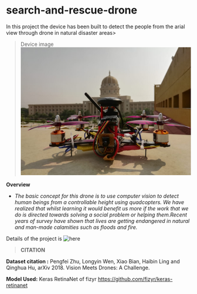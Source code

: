 # search-and-rescue-drone
In this project the device has been built to detect the people from the arial view through drone in natural disaster areas>

>Device image 
![](IMAGES/drone_image.jpg)


**Overview**

* *The basic concept for this drone is to use computer vision to detect human beings from a controllable height using quadcopters. We have realized that whilst learning it would benefit us more if the work that we do is directed towards solving a social problem or helping them.Recent years of survey have shown that lives are getting endangered in natural and man-made calamities such as floods and fire.* 

Details of the project is ![here]()

>**CITATION**

**Dataset citation :**
Pengfei Zhu, Longyin Wen, Xiao Bian, Haibin Ling and Qinghua Hu, arXiv 2018. Vision Meets Drones: A Challenge.

**Model Used:**
Keras RetinaNet of fizyr
https://github.com/fizyr/keras-retinanet
